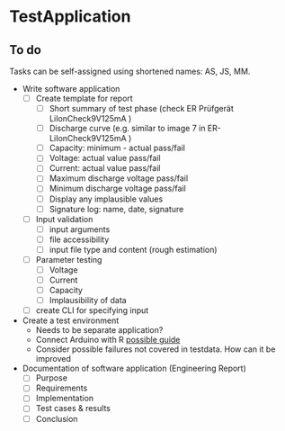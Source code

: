 # TestApplication

## To do

Tasks can be self-assigned using shortened names: AS, JS, MM.

- Write software application
    - [ ] Create template for report
        - [ ] Short summary of test phase (check ER Prüfgerät LiIonCheck9V125mA )
        - [ ] Discharge curve (e.g. similar to image 7 in ER-LiIonCheck9V125mA )
        - [ ] Capacity: minimum - actual pass/fail
        - [ ] Voltage: actual value pass/fail
        - [ ] Current: actual value pass/fail
        - [ ] Maximum discharge voltage pass/fail
        - [ ] Minimum discharge voltage pass/fail
        - [ ] Display any implausible values
        - [ ] Signature log: name, date, signature
    - [ ] Input validation
        - [ ] input arguments
        - [ ] file accessibility
        - [ ] input file type and content (rough estimation)
    - [ ] Parameter testing
        - [ ] Voltage
        - [ ] Current
        - [ ] Capacity
        - [ ] Implausibility of data
    - [ ] create CLI for specifying input
- Create a test environment
    - Needs to be separate application? 
    - Connect Arduino with R [possible guide](https://rstudio-pubs-static.s3.amazonaws.com/727970_e305535f79e04e958bfd0dfe444b40d1.html)
    - Consider possible failures not covered in testdata. How can it be improved
- Documentation of software application (Engineering Report)
    - [ ] Purpose 
    - [ ] Requirements
    - [ ] Implementation 
    - [ ] Test cases & results
    - [ ] Conclusion 